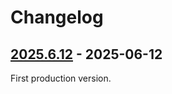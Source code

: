 # Changelog

## [2025.6.12] - 2025-06-12

First production version.

[2025.6.12]: https://github.com/gaepdit/email-queue/releases/tag/v2025.6.12

